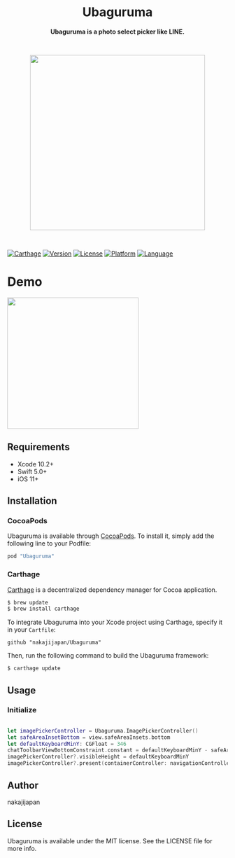 
<h1 align="center">Ubaguruma</h1>

<p align="center"><strong>Ubaguruma is a photo select picker like LINE.</strong></p>
<br />
<p align="center">
<img src="https://raw.githubusercontent.com/nakajijapan/Ubaguruma/master/Ubaguruma.png" width="400" />
</p>

<p align="center">
<br />
</p>


[![Carthage](https://img.shields.io/badge/Carthage-compatible-4BC51D.svg?style=flat)](https://github.com/Carthage/Carthage)
[![Version](https://img.shields.io/cocoapods/v/Ubaguruma.svg?style=flat)](http://cocoapods.org/pods/Ubaguruma)
[![License](https://img.shields.io/cocoapods/l/Ubaguruma.svg?style=flat)](http://cocoapods.org/pods/Ubaguruma)
[![Platform](https://img.shields.io/cocoapods/p/Ubaguruma.svg?style=flat)](http://cocoapods.org/pods/Ubaguruma)
[![Language](https://img.shields.io/badge/language-Swift%205-orange.svg)](https://swift.org)


# Demo

<img src="https://raw.githubusercontent.com/nakajijapan/Ubaguruma/master/demo.gif" width="300" />


## Requirements

- Xcode 10.2+
- Swift 5.0+
- iOS 11+

## Installation

### CocoaPods

Ubaguruma is available through [CocoaPods](http://cocoapods.org). To install
it, simply add the following line to your Podfile:

```ruby
pod "Ubaguruma"
```

### Carthage

[Carthage](https://github.com/Carthage/Carthage) is a decentralized dependency manager for Cocoa application.

``` bash
$ brew update
$ brew install carthage
```

To integrate Ubaguruma into your Xcode project using Carthage, specify it in your `Cartfile`:

``` ogdl
github "nakajijapan/Ubaguruma"
```

Then, run the following command to build the Ubaguruma framework:

``` bash
$ carthage update
```

## Usage

### Initialize

```swift

let imagePickerController = Ubaguruma.ImagePickerController()
let safeAreaInsetBottom = view.safeAreaInsets.bottom
let defaultKeyboardMinY: CGFloat = 346
chatToolbarViewBottomConstraint.constant = defaultKeyboardMinY - safeAreaInsetBottom
imagePickerController?.visibleHeight = defaultKeyboardMinY
imagePickerController?.present(containerController: navigationController, animated: animated)

```

## Author

nakajijapan


## License

Ubaguruma is available under the MIT license. See the LICENSE file for more info.
